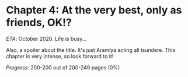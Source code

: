 # Chapter 4: At the very best, only as friends, OK!?

_ETA_: October 2020. Life is busy...

Also, a spoiler about the title. It's just Aramiya acting all tsundere. This chapter is very intense, so look forward to it!

_Progress_: 200-200 out of 200-249 pages (0%)